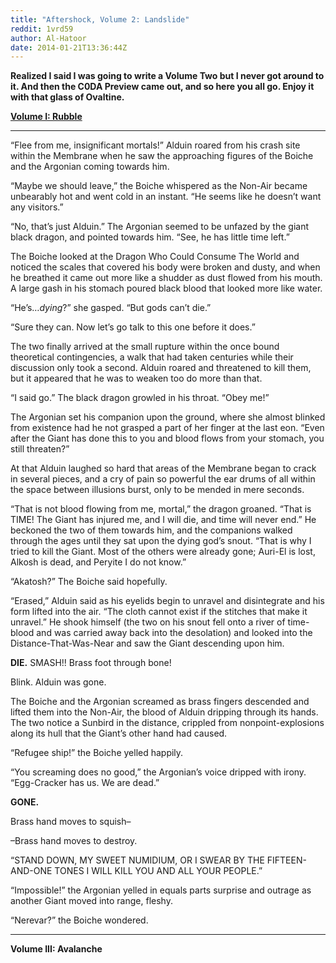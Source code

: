 ```yaml
---
title: "Aftershock, Volume 2: Landslide"
reddit: 1vrd59
author: Al-Hatoor
date: 2014-01-21T13:36:44Z
---
```


**Realized I said I was going to write a Volume Two but I never got around to it. And then the C0DA Preview came out, and so here you all go. Enjoy it with that glass of Ovaltine.**

**[Volume I: Rubble](http://www.reddit.com/r/teslore/comments/1rf722/aftershock_volume_i_rubble/)**
_____________________________________________________________

“Flee from me, insignificant mortals!” Alduin roared from his crash site within the Membrane when he saw the approaching figures of the Boiche and the Argonian coming towards him.

“Maybe we should leave,” the Boiche whispered as the Non-Air became unbearably hot and went cold in an instant. “He seems like he doesn’t want any visitors.”

“No, that’s just Alduin.” The Argonian seemed to be unfazed by the giant black dragon, and pointed towards him. “See, he has little time left.”

The Boiche looked at the Dragon Who Could Consume The World and noticed the scales that covered his body were broken and dusty, and when he breathed it came out more like a shudder as dust flowed from his mouth. A large gash in his stomach poured black blood that looked more like water.

“He’s…*dying*?” she gasped. “But gods can’t die.”

“Sure they can. Now let’s go talk to this one before it does.”

The two finally arrived at the small rupture within the once bound theoretical contingencies, a walk that had taken centuries while their discussion only took a second. Alduin roared and threatened to kill them, but it appeared that he was to weaken too do more than that.

“I said go.” The black dragon growled in his throat. “Obey me!”

The Argonian set his companion upon the ground, where she almost blinked from existence had he not grasped a part of her finger at the last eon. “Even after the Giant has done this to you and blood flows from your stomach, you still threaten?”

At that Alduin laughed so hard that areas of the Membrane began to crack in several pieces, and a cry of pain so powerful the ear drums of all within the space between illusions burst, only to be mended in mere seconds.

“That is not blood flowing from me, mortal,” the dragon groaned. “That is TIME! The Giant has injured me, and I will die, and time will never end.” He beckoned the two of them towards him, and the companions walked through the ages until they sat upon the dying god’s snout. “That is why I tried to kill the Giant. Most of the others were already gone; Auri-El is lost, Alkosh is dead, and Peryite I do not know.”

“Akatosh?” The Boiche said hopefully.

“Erased,” Alduin said as his eyelids begin to unravel and disintegrate and his form lifted into the air. “The cloth cannot exist if the stitches that make it unravel.” He shook himself (the two on his snout fell onto a river of time-blood and was carried away back into the desolation) and looked into the Distance-That-Was-Near and saw the Giant descending upon him.

**DIE.** SMASH!! Brass foot through bone!

Blink. Alduin was gone.

The Boiche and the Argonian screamed as brass fingers descended and lifted them into the Non-Air, the blood of Alduin dripping through its hands. The two notice a Sunbird in the distance, crippled from nonpoint-explosions along its hull that the Giant’s other hand had caused.

“Refugee ship!” the Boiche yelled happily.

“You screaming does no good,” the Argonian’s voice dripped with irony. “Egg-Cracker has us. We are dead.”

**GONE.**

Brass hand moves to squish–

–Brass hand moves to destroy.

“STAND DOWN, MY SWEET NUMIDIUM, OR I SWEAR BY THE FIFTEEN-AND-ONE TONES I WILL KILL YOU AND ALL YOUR PEOPLE.”

“Impossible!” the Argonian yelled in equals parts surprise and outrage as another Giant moved into range, fleshy.

“Nerevar?” the Boiche wondered.
_____________________________________________________________________________________________________________
**Volume III: Avalanche**
